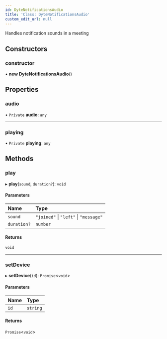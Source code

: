 ```yaml
---
id: DyteNotificationsAudio
title: 'Class: DyteNotificationsAudio'
custom_edit_url: null
---
```


Handles notification sounds in a meeting

## Constructors

### constructor

• **new DyteNotificationsAudio**()

## Properties

### audio

• `Private` **audio**: `any`

___

### playing

• `Private` **playing**: `any`

## Methods

### play

▸ **play**(`sound`, `duration?`): `void`

#### Parameters

| Name | Type |
| :------ | :------ |
| `sound` | ``"joined"`` \| ``"left"`` \| ``"message"`` |
| `duration?` | `number` |

#### Returns

`void`

___

### setDevice

▸ **setDevice**(`id`): `Promise`\<`void`\>

#### Parameters

| Name | Type |
| :------ | :------ |
| `id` | `string` |

#### Returns

`Promise`\<`void`\>

<head>
	<title>React Native UI Kit Class: DyteNotificationsAudio</title>
	<meta name="description" content="Dive into ProductDB's React Native Notifications Audio documentation to implement and customize audio notifications seamlessly. Enhance your app's user experience."/>
</head>
